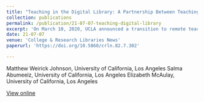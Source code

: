 ```yaml
---
title: "Teaching in the Digital Library: A Partnership Between Teaching Librarians and Digital Library Staff"
collection: publications
permalink: /publication/21-07-07-teaching-digital-library
excerpt: 'On March 10, 2020, UCLA announced a transition to remote teaching through the end of winter quarter. Remote teaching has been extended through all subsequent teaching periods through summer 2021. Similarly, remote work has remained a predominant work situation for the majority of UCLA Library staff, although some staff have returned to in-person work to support services that required on-site activity. A wider return to work will begin in July 2021. After this year and a half of remote teaching, UCLA is planning to return to primarily in-person instruction starting in fall 2021 in line with changes to Los Angeles County public health guidelines.'
date: 21-07-07
venue: 'College & Research Libraries News'
paperurl: 'https://doi.org/10.5860/crln.82.7.302'

--- 
```

Matthew Weirick Johnson, University of California, Los Angeles 
Salma Abumeeiz, University of California, Los Angeles
Elizabeth McAulay, University of California, Los Angeles

[View online](https://doi.org/10.5860/crln.82.7.302)

